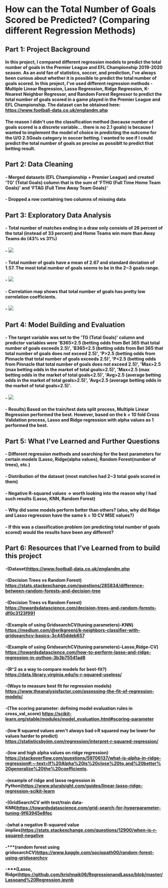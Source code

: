 # How can the Total Number of Goals Scored be Predicted? (Comparing different Regression Methods)

## Part 1: Project Background

#### In this project, I compared different regression models to predict the total number of goals in the Premier League and EFL Championship 2019-2020 season. As an avid fan of statistics, soccer, and prediction, I've always been curious about whether it is possible to predict the total number of goals scored. In this project, I've used different regression methods - Multiple Linear Regression, Lasso Regression, Ridge Regression, K-Nearest Neighbor Regressor, and Random Forest Regressor to predict the total number of goals scored in a game played in the Premier League and EFL Championship. The dataset can be obtained here: https://www.football-data.co.uk/englandm.php

#### The reason I didn't use the classification method (because number of goals scored is a discrete variable... there is no 2.1 goals) is because I wanted to implement the model of choice in predicting the outcome for the U/O 2.5Goals category in soccer betting. I wanted to see if I could predict the total number of goals as precise as possiblt to predict that betting result.

## Part 2: Data Cleaning

#### - Merged datasets (EFL Championship + Premier League) and created 'TG' (Total Goals) column that is the sum of 'FTHG (Full Time Home Team Goals)' and 'FTAG (Full Time Away Team Goals)'
#### - Dropped a row containing two columns of missing data

## Part 3: Exploratory Data Analysis
#### - Total number of matches ending in a draw only consists of 26 percent of the total (instead of 33 percent) and Home Teams win more than Away Teams do (43% vs 31%)
#### - ![](Visualizations/viz1.png)
#### - Total number of goals have a mean of 2.67 and standard deviation of 1.57. The most total number of goals seems to be in the 2~3 goals range.
#### - ![](Visualizations/viz2.png)
#### - Correlation map shows that total number of goals has pretty low correlation coefficients. 
#### - ![](Visualizations/viz3.png)

## Part 4: Model Building and Evaluation

#### - The target variable was set to the 'TG (Total Goals)' column and predictor variables were 'B365>2.5 (betting odds from Bet 365 that total number of goals exceeds 2.5)', 'B365<2.5 (betting odds from Bet 365 that total number of goals does not exceed 2.5)', 'P>2.5 (betting odds from Pinnacle that total number of goals exceeds 2.5)', 'P<2.5 (betting odds from Pinnacle that total number of goals does not exceed 2.5)', 'Max>2.5 (max betting odds in the market of total goals>2.5)', 'Max<2.5 (max betting odds in the market of total goals<2.5)', 'Avg>2.5 (average betting odds in the market of total goals>2.5)', 'Avg<2.5 (average betting odds in the market of total goals>2.5)'.

#### - ![](Visualizations/viz4.png)

#### - Results) Based on the train/test data split process, Multiple Linear Regression performed the best. However, based on the k = 10 fold Cross Validation process, Lasso and Ridge regression with alpha values as 1 performed the best.

## Part 5: What I've Learned and Further Questions

#### - Different regression methods and searching for the best parameters for certain models (Lasso, Ridge(alpha values), Random Forest(number of trees), etc.)
#### - Distribution of the dataset (most matches had 2~3 total goals scored in them)
#### - Negative R-squared values -> worth looking into the reason why I had such results (Lasso, KNN, Random Forest)
#### - Why did some models perform better than others? (also, why did Ridge and Lasso regression have the same k = 10 CV MSE values?)
#### - If this was a classification problem (on predicting total number of goals scored) would the results have been any different?

## Part 6: Resources that I've Learned from to build this project

#### -(Dataset)https://www.football-data.co.uk/englandm.php
#### -(Decision Trees vs Random Forest) https://stats.stackexchange.com/questions/285834/difference-between-random-forests-and-decision-tree
#### -(Decision Trees vs Random Forest) https://towardsdatascience.com/decision-trees-and-random-forests-df0c3123f991
#### -(Example of using GridsearchCV(tuning parameters)-KNN) https://medium.com/@erikgreenj/k-neighbors-classifier-with-gridsearchcv-basics-3c445ddeb657
#### -(Example of using GridsearchCV(tuning parameters)-Lasso,Ridge-CV) https://towardsdatascience.com/how-to-perform-lasso-and-ridge-regression-in-python-3b3b75541ad8
#### -(R^2 as a way to compare models for best-fit?) https://data.library.virginia.edu/is-r-squared-useless/
#### -(Ways to measure best fit for regression models) https://www.theanalysisfactor.com/assessing-the-fit-of-regression-models/
#### -(The scoring parameter: defining model evaluation rules in cross_val_score) https://scikit-learn.org/stable/modules/model_evaluation.html#scoring-parameter
#### -(low R squared values aren't always bad->R squared may be lower for values harder to predict) https://statisticsbyjim.com/regression/interpret-r-squared-regression/
#### -(low and high alpha values on ridge regression) https://stackoverflow.com/questions/59706137/what-is-alpha-in-ridge-regression#:~:text=If%20Alpha%20is%20close%20to,and%20better%20generalize%20the%20coefficients.
#### -(example of ridge and lasso regression in Python)https://www.pluralsight.com/guides/linear-lasso-ridge-regression-scikit-learn
#### -(GridSearchCV with test/train data-KNN)https://towardsdatascience.com/grid-search-for-hyperparameter-tuning-9f63945e8fec
#### -(what a negative R-squared value implies)https://stats.stackexchange.com/questions/12900/when-is-r-squared-negative
#### -***(random forest using gridsearchCV)https://www.kaggle.com/sociopath00/random-forest-using-gridsearchcv
#### -***(Lasso, Ridge)https://github.com/krishnaik06/RegressionandLasso/blob/master/Lassoand%20Regression.ipynb
